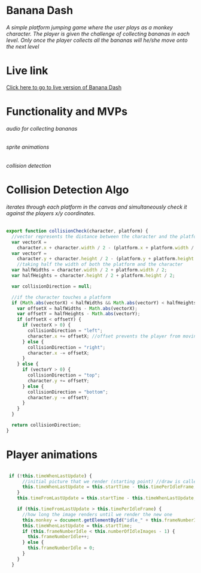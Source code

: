 # Banana Dash

###### A simple platform jumping game where the user plays as a monkey character. The player is given the challenge of collecting bananas in each level. Only once the player collects all the bananas will he/she move onto the next level

# Live link

<a href='https://lawrence14701.github.io/Banana-Dash/'>Click here to go to live version of Banana Dash</a>



# Functionality and MVPs

###### audio for collecting bananas
###### sprite animations
###### collision detection 



# Collision Detection Algo

###### iterates through each platform in the canvas and simultaneously check it against the players x/y coordinates. 

```javascript
export function collisionCheck(character, platform) {
  //vector represents the distance between the character and the platform
  var vectorX =
    character.x + character.width / 2 - (platform.x + platform.width / 2);
  var vectorY =
    character.y + character.height / 2 - (platform.y + platform.height / 2);
    //taking half the width of both the platform and the character
  var halfWidths = character.width / 2 + platform.width / 2;
  var halfHeights = character.height / 2 + platform.height / 2;

  var collisionDirection = null;

  //if the character touches a platform 
  if (Math.abs(vectorX) < halfWidths && Math.abs(vectorY) < halfHeights) {
    var offsetX = halfWidths - Math.abs(vectorX);
    var offsetY = halfHeights - Math.abs(vectorY);
    if (offsetX < offsetY) {
      if (vectorX > 0) {
        collisionDirection = "left";
        character.x += offsetX; //offset prevents the player from moving within the boundaries set by the platform
      } else {
        collisionDirection = "right";
        character.x -= offsetX;
      }
    } else {
      if (vectorY > 0) {
        collisionDirection = "top";
        character.y += offsetY;
      } else {
        collisionDirection = "bottom";
        character.y -= offsetY;
      }
    }
  }

  return collisionDirection;
}
```


# Player animations

###### 

```javascript
 if (!this.timeWhenLastUpdate) {
      //initial picture that we render (starting point) //draw is called 16 ms
      this.timeWhenLastUpdate = this.startTime - this.timePerIdleFrame;
    }
    this.timeFromLastUpdate = this.startTime - this.timeWhenLastUpdate;

    if (this.timeFromLastUpdate > this.timePerIdleFrame) {
      //how long the image renders until we render the new one
      this.monkey = document.getElementById("idle_" + this.frameNumberIdle);
      this.timeWhenLastUpdate = this.startTime;
      if (this.frameNumberIdle < this.numberOfIdleImages - 1) {
        this.frameNumberIdle++;
      } else {
        this.frameNumberIdle = 0;
      }
    }
  }
```




















